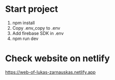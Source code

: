 # Start project

1.  npm install
2.  Copy .env_copy to .env
3.  Add firebase SDK in .env
4.  npm run dev


# Check website on netlify
https://web-of-lukas-zarnauskas.netlify.app
